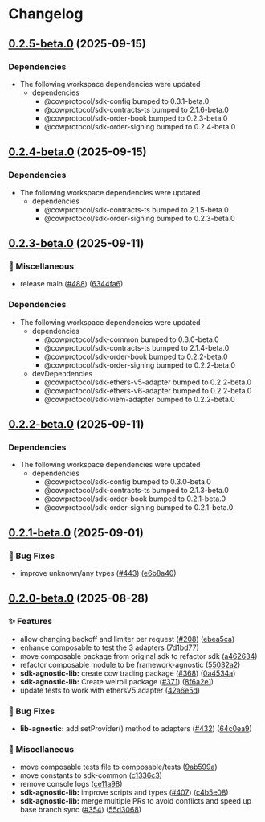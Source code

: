 # Changelog

## [0.2.5-beta.0](https://github.com/cowprotocol/cow-sdk/compare/sdk-composable-v0.2.4-beta.0...sdk-composable-v0.2.5-beta.0) (2025-09-15)


### Dependencies

* The following workspace dependencies were updated
  * dependencies
    * @cowprotocol/sdk-config bumped to 0.3.1-beta.0
    * @cowprotocol/sdk-contracts-ts bumped to 2.1.6-beta.0
    * @cowprotocol/sdk-order-book bumped to 0.2.3-beta.0
    * @cowprotocol/sdk-order-signing bumped to 0.2.4-beta.0

## [0.2.4-beta.0](https://github.com/cowprotocol/cow-sdk/compare/sdk-composable-v0.2.3-beta.0...sdk-composable-v0.2.4-beta.0) (2025-09-15)


### Dependencies

* The following workspace dependencies were updated
  * dependencies
    * @cowprotocol/sdk-contracts-ts bumped to 2.1.5-beta.0
    * @cowprotocol/sdk-order-signing bumped to 0.2.3-beta.0

## [0.2.3-beta.0](https://github.com/cowprotocol/cow-sdk/compare/sdk-composable-v0.2.2-beta.0...sdk-composable-v0.2.3-beta.0) (2025-09-11)


### 🔧 Miscellaneous

* release main ([#488](https://github.com/cowprotocol/cow-sdk/issues/488)) ([6344fa6](https://github.com/cowprotocol/cow-sdk/commit/6344fa619465e6f94637677823a18646f06fa7c9))


### Dependencies

* The following workspace dependencies were updated
  * dependencies
    * @cowprotocol/sdk-common bumped to 0.3.0-beta.0
    * @cowprotocol/sdk-contracts-ts bumped to 2.1.4-beta.0
    * @cowprotocol/sdk-order-book bumped to 0.2.2-beta.0
    * @cowprotocol/sdk-order-signing bumped to 0.2.2-beta.0
  * devDependencies
    * @cowprotocol/sdk-ethers-v5-adapter bumped to 0.2.2-beta.0
    * @cowprotocol/sdk-ethers-v6-adapter bumped to 0.2.2-beta.0
    * @cowprotocol/sdk-viem-adapter bumped to 0.2.2-beta.0

## [0.2.2-beta.0](https://github.com/cowprotocol/cow-sdk/compare/sdk-composable-v0.2.1-beta.0...sdk-composable-v0.2.2-beta.0) (2025-09-11)


### Dependencies

* The following workspace dependencies were updated
  * dependencies
    * @cowprotocol/sdk-config bumped to 0.3.0-beta.0
    * @cowprotocol/sdk-contracts-ts bumped to 2.1.3-beta.0
    * @cowprotocol/sdk-order-book bumped to 0.2.1-beta.0
    * @cowprotocol/sdk-order-signing bumped to 0.2.1-beta.0

## [0.2.1-beta.0](https://github.com/cowprotocol/cow-sdk/compare/sdk-composable-v0.2.0-beta.0...sdk-composable-v0.2.1-beta.0) (2025-09-01)


### 🐛 Bug Fixes

* improve unknown/any types ([#443](https://github.com/cowprotocol/cow-sdk/issues/443)) ([e6b8a40](https://github.com/cowprotocol/cow-sdk/commit/e6b8a40578583cf6d1ecd208434782422f308ef0))

## [0.2.0-beta.0](https://github.com/cowprotocol/cow-sdk/compare/sdk-composable-v0.1.0-beta.0...sdk-composable-v0.2.0-beta.0) (2025-08-28)


### ✨ Features

* allow changing backoff and limiter per request ([#208](https://github.com/cowprotocol/cow-sdk/issues/208)) ([ebea5ca](https://github.com/cowprotocol/cow-sdk/commit/ebea5ca0858aeb89ae3e5d5407c8903c3ca5178d))
* enhance composable to test the 3 adapters ([7d1bd77](https://github.com/cowprotocol/cow-sdk/commit/7d1bd776b40a10808b9f6392dda862f610131169))
* move composable package from original sdk to refactor sdk ([a462634](https://github.com/cowprotocol/cow-sdk/commit/a462634111bec8c48444c721381b0cb012fc7ebe))
* refactor composable module to be framework-agnostic ([55032a2](https://github.com/cowprotocol/cow-sdk/commit/55032a2ca11d38d343f5f2c07c96b422671fa9e6))
* **sdk-agnostic-lib:** create cow trading package ([#368](https://github.com/cowprotocol/cow-sdk/issues/368)) ([0a4534a](https://github.com/cowprotocol/cow-sdk/commit/0a4534aababce4f5d8bab991cd6ae9f51842d719))
* **sdk-agnostic-lib:** Create weiroll package ([#371](https://github.com/cowprotocol/cow-sdk/issues/371)) ([8f6a2e1](https://github.com/cowprotocol/cow-sdk/commit/8f6a2e16e5e7a43a5afc43cf5faab174be916b2e))
* update tests to work with ethersV5 adapter ([42a6e5d](https://github.com/cowprotocol/cow-sdk/commit/42a6e5ddf2cdfc59562f095b10158b6a6b9377f7))


### 🐛 Bug Fixes

* **lib-agnostic:** add setProvider() method to adapters ([#432](https://github.com/cowprotocol/cow-sdk/issues/432)) ([64c0ea9](https://github.com/cowprotocol/cow-sdk/commit/64c0ea94d802aa167b978ae0859353d801de0911))


### 🔧 Miscellaneous

* move composable tests file to composable/tests ([9ab599a](https://github.com/cowprotocol/cow-sdk/commit/9ab599abf0c5839456e6bd87b7580fe3f232509f))
* move constants to sdk-common ([c1336c3](https://github.com/cowprotocol/cow-sdk/commit/c1336c3af5dc51c649c9435919e5e1054a6f94d5))
* remove console logs ([ce11a98](https://github.com/cowprotocol/cow-sdk/commit/ce11a98a36e609e963d51b8ffce1cb1995fe090f))
* **sdk-agnostic-lib:** improve scripts and types ([#407](https://github.com/cowprotocol/cow-sdk/issues/407)) ([c4b5e08](https://github.com/cowprotocol/cow-sdk/commit/c4b5e086ce46086e9430d5f03ed330502349fbf3))
* **sdk-agnostic-lib:** merge multiple PRs to avoid conflicts and speed up base branch sync ([#354](https://github.com/cowprotocol/cow-sdk/issues/354)) ([55d3068](https://github.com/cowprotocol/cow-sdk/commit/55d3068c52217dd2618d8c180ab4fed8c9334c72))
